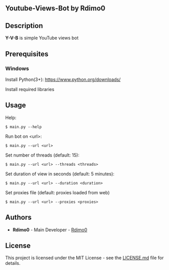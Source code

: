 ## Youtube-Views-Bot by Rdimo0 

## Description

**Y-V-B** is simple YouTube views bot

## Prerequisites

### Windows

Install Python(3+): https://www.python.org/downloads/

Install required libraries

## Usage

Help:

`$ main.py --help`

Run bot on \<url\>:

`$ main.py --url <url>`

Set number of threads (default: 15):

`$ main.py --url <url> --threads <threads>`

Set duration of view in seconds (default: 5 minutes):

`$ main.py --url <url> --duration <duration>`

Set proxies file (default: proxies loaded from web)

`$ main.py --url <url> --proxies <proxies>`

## Authors

* **Rdimo0** - Main Developer - [Rdimo0](https://github.com/Rdimo0)

## License

This project is licensed under the MIT License - see the [LICENSE.md](LICENSE.md) file for details.
